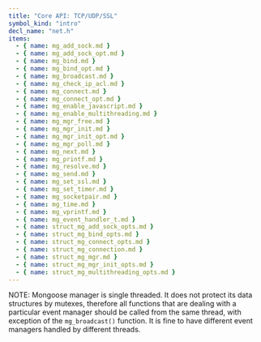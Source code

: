 ```yaml
---
title: "Core API: TCP/UDP/SSL"
symbol_kind: "intro"
decl_name: "net.h"
items:
  - { name: mg_add_sock.md }
  - { name: mg_add_sock_opt.md }
  - { name: mg_bind.md }
  - { name: mg_bind_opt.md }
  - { name: mg_broadcast.md }
  - { name: mg_check_ip_acl.md }
  - { name: mg_connect.md }
  - { name: mg_connect_opt.md }
  - { name: mg_enable_javascript.md }
  - { name: mg_enable_multithreading.md }
  - { name: mg_mgr_free.md }
  - { name: mg_mgr_init.md }
  - { name: mg_mgr_init_opt.md }
  - { name: mg_mgr_poll.md }
  - { name: mg_next.md }
  - { name: mg_printf.md }
  - { name: mg_resolve.md }
  - { name: mg_send.md }
  - { name: mg_set_ssl.md }
  - { name: mg_set_timer.md }
  - { name: mg_socketpair.md }
  - { name: mg_time.md }
  - { name: mg_vprintf.md }
  - { name: mg_event_handler_t.md }
  - { name: struct_mg_add_sock_opts.md }
  - { name: struct_mg_bind_opts.md }
  - { name: struct_mg_connect_opts.md }
  - { name: struct_mg_connection.md }
  - { name: struct_mg_mgr.md }
  - { name: struct_mg_mgr_init_opts.md }
  - { name: struct_mg_multithreading_opts.md }
---
```


NOTE: Mongoose manager is single threaded. It does not protect
its data structures by mutexes, therefore all functions that are dealing
with a particular event manager should be called from the same thread,
with exception of the `mg_broadcast()` function. It is fine to have different
event managers handled by different threads.

